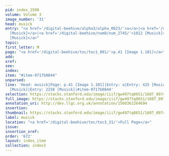 ```yaml
---
pid: index_2590
volume: Volume 3
image_number: '31'
head: musick
entry: "<a href='/digital-beehive/alpha3/alpha_0623/'>a</a>|<a href='/digital-beehive/num2/num_0527/'>425
  [Musick]</a>|<a href='/digital-beehive/num8/num_2745/'>1812 [Musick]</a>|<a href='/digital-beehive/num10/num_3208/'>2258
  [Musick]</a>"
topic:
first_letter: M
page: "<a href='/digital-beehive/toc/toc1_091/'>p.41 [Image 1.101]</a>"
add:
xref:
see:
index:
item: "#item-9717b0844"
unparsed:
line: 'Head: musick|Page: p.41 [Image 1.101]|Entry: a|Entry: 425 [Musick]|Entry: 1812
  [Musick]|Entry: 2258 [Musick]|#item-9717b0844'
selection: https://stacks.stanford.edu/image/iiif/gw497tq8651/1607_0974/1555,1992,752,179/full/0/default.jpg
full_image: https://stacks.stanford.edu/image/iiif/gw497tq8651/1607_0974/full/full/0/default.jpg
annotation_uri: http://dev.llgc.org.uk/annotation/1560362264694
insertion:
thumbnail: https://stacks.stanford.edu/image/iiif/gw497tq8651/1607_0974/1555,1992,752,179/150,/0/default.jpg
label: musick
location: "<a href='/digital-beehive/toc/toc3_31/'>Full Page</a>"
issue:
insertion_xref:
order: '672'
layout: index_item
collection: index3
---
```


